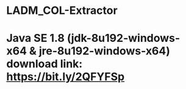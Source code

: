 # LADM_COL-Extractor
# Java SE 1.8 (jdk-8u192-windows-x64 & jre-8u192-windows-x64) download link: https://bit.ly/2QFYFSp
